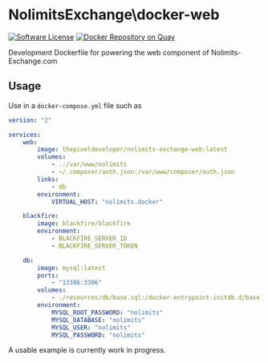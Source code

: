 # NolimitsExchange\docker-web

[![Software License](https://img.shields.io/badge/license-MIT-brightgreen.svg)](LICENSE)
[![Docker Repository on Quay](https://quay.io/repository/thepixeldeveloper/nolimits-exchange-web/status "Docker Repository on Quay")](https://quay.io/repository/thepixeldeveloper/nolimits-exchange-web)

Development Dockerfile for powering the web component of Nolimits-Exchange.com

Usage
-----

Use in a `docker-compose.yml` file such as

``` yaml
version: "2"

services:
    web:
        image: thepixeldeveloper/nolimits-exchange-web:latest
        volumes:
            - .:/var/www/nolimits
            - ~/.composer/auth.json:/var/www/composer/auth.json
        links:
            - db
        environment:
            VIRTUAL_HOST: "nolimits.docker"

    blackfire:
        image: blackfire/blackfire
        environment:
            - BLACKFIRE_SERVER_ID
            - BLACKFIRE_SERVER_TOKEN

    db:
        image: mysql:latest
        ports:
            - "13306:3306"
        volumes:
            - ./resources/db/base.sql:/docker-entrypoint-initdb.d/base.sql
        environment:
            MYSQL_ROOT_PASSWORD: "nolimits"
            MYSQL_DATABASE: "nolimits"
            MYSQL_USER: "nolimits"
            MYSQL_PASSWORD: "nolimits"

```

A usable example is currently work in progress.
